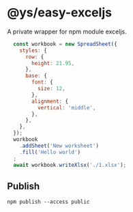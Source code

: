 # @ys/easy-exceljs

A private wrapper for npm module exceljs.

```javascript
  const workbook = new SpreadSheet({
    styles: {
      row: {
        height: 21.95,
      },
      base: {
        font: {
          size: 12,
        },
        alignment: {
          vertical: 'middle',
        },
      },
    },
  });
  workbook
    .addSheet('New worksheet')
    .fill('Hello world')
  ;
  await workbook.writeXlsx('./1.xlsx');
```

## Publish

```shell script
npm publish --access public
```
